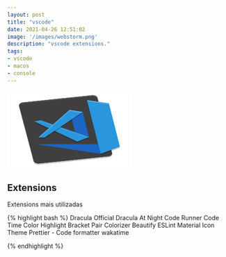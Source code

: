 ```yaml
---
layout: post
title: "vscode"
date: 2021-04-26 12:51:02
image: '/images/webstorm.png'
description: "vscode extensions."
tags:
- vscode
- macos
- console
---
```


<img src="/images/vscode.png" style="width: 286px; height: 180px;">


## Extensions

<p> Extensions mais utilizadas
</p>
{% highlight bash %}
Dracula Official
Dracula At Night
Code Runner
Code Time
Color Highlight
Bracket Pair Colorizer
Beautify
ESLint
Material Icon Theme
Prettier - Code formatter
wakatime

{% endhighlight %}